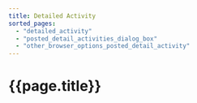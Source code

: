 ```yaml
---
title: Detailed Activity
sorted_pages:
  - "detailed_activity"
  - "posted_detail_activities_dialog_box"
  - "other_browser_options_posted_detail_activity"
---
```

# {{page.title}}
